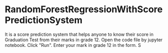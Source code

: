 # RandomForestRegressionWithScorePredictionSystem
It is a score prediction system that helps anyone to know their score in Graduation Test from their marks in grade 12.
Open the code file by jupyter notebook.
Click "Run".
Enter your mark in grade 12 in the form.
S

